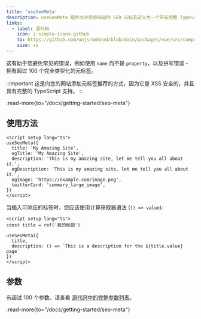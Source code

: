 ```yaml
---
title: 'useSeoMeta'
description: useSeoMeta 组件允许您将网站的 SEO 元标签定义为一个带有完整 TypeScript 支持的平坦对象。
links:
  - label: 源代码
    icon: i-simple-icons-github
    to: https://github.com/unjs/unhead/blob/main/packages/vue/src/composables.ts
    size: xs
---
```


这有助于您避免常见的错误，例如使用 `name` 而不是 `property`，以及拼写错误 - 拥有超过 100 个完全类型化的元标签。

::important
这是向您的网站添加元标签推荐的方式，因为它是 XSS 安全的，并且具有完整的 TypeScript 支持。
::

:read-more{to="/docs/getting-started/seo-meta"}

## 使用方法

```vue [app.vue]
<script setup lang="ts">
useSeoMeta({
  title: 'My Amazing Site',
  ogTitle: 'My Amazing Site',
  description: 'This is my amazing site, let me tell you all about it.',
  ogDescription: 'This is my amazing site, let me tell you all about it.',
  ogImage: 'https://example.com/image.png',
  twitterCard: 'summary_large_image',
})
</script>
```

当插入可响应的标签时，您应该使用计算获取器语法 (`() => value`):

```vue [app.vue]
<script setup lang="ts">
const title = ref('我的标题')

useSeoMeta({
  title,
  description: () => `This is a description for the ${title.value} page`
})
</script>
```

## 参数

有超过 100 个参数。请查看 [源代码中的完整参数列表](https://github.com/harlan-zw/zhead/blob/main/packages/zhead/src/metaFlat.ts#L1035)。

:read-more{to="/docs/getting-started/seo-meta"}
